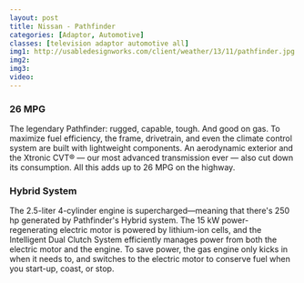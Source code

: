```yaml
---
layout: post
title: Nissan - Pathfinder
categories: [Adaptor, Automotive]
classes: [television adaptor automotive all]
img1: http://usabledesignworks.com/client/weather/13/11/pathfinder.jpg
img2: 
img3: 
video: 
---
```

<h3>26 MPG</h3>
<p>The legendary Pathfinder: rugged, capable, tough. And good on gas. To maximize fuel efficiency, the frame, drivetrain, and even the climate control system are built with lightweight components. An aerodynamic exterior and the Xtronic CVT® — our most advanced transmission ever — also cut down its consumption. All this adds up to 26 MPG on the highway.</p>

<h3>Hybrid System</h3>
<p>The 2.5-liter 4-cylinder engine is supercharged—meaning that there's 250 hp generated by Pathfinder's Hybrid system. The 15 kW power-regenerating electric motor is powered by lithium-ion cells, and the Intelligent Dual Clutch System efficiently manages power from both the electric motor and the engine. To save power, the gas engine only kicks in when it needs to, and switches to the electric motor to conserve fuel when you start-up, coast, or stop.</p>